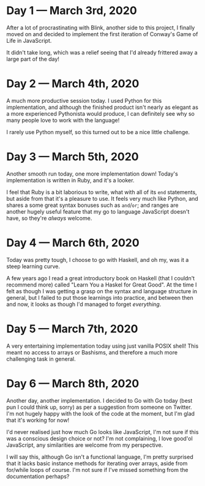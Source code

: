 # Day 1 — March 3rd, 2020

After a lot of procrastinating with Blink, another side to this project, I
finally moved on and decided to implement the first iteration of Conway's Game
of Life in JavaScript.

It didn't take long, which was a relief seeing that I'd already frittered away a
large part of the day!

# Day 2 — March 4th, 2020

A much more productive session today. I used Python for this implementation, and
although the finished product isn't nearly as elegant as a more experienced
Pythonista would produce, I can definitely see why so many people love to work
with the language!

I rarely use Python myself, so this turned out to be a nice little challenge.

# Day 3 — March 5th, 2020

Another smooth run today, one more implementation down! Today's implementation
is written in Ruby, and it's a looker.

I feel that Ruby is a bit laborious to write, what with all of its `end`
statements, but aside from that it's a pleasure to use. It feels very much like
Python, and shares a some great syntax bonuses such as `and`/`or`; and ranges
are another hugely useful feature that my go to language JavaScript doesn't
have, so they're _always_ welcome.

# Day 4 — March 6th, 2020

Today was pretty tough, I choose to go with Haskell, and oh my, was it a steep
learning curve.

A few years ago I read a great introductory book on Haskell (that I couldn't
recommend more) called "Learn You a Haskel for Great Good". At the time I felt
as though I was getting a grasp on the syntax and language structure in general,
but I failed to put those learnings into practice, and between then and now, it
looks as though I'd managed to forget _everything_.

# Day 5 — March 7th, 2020

A very entertaining implementation today using just vanilla POSIX shell! This
meant no access to arrays or Bashisms, and therefore a much more challenging
task in general.

# Day 6 — March 8th, 2020

Another day, another implementation. I decided to Go with Go today (best pun I
could think up, sorry) as per a suggestion from someone on Twitter. I'm not
hugely happy with the look of the code at the moment, but I'm glad that it's
working for now!

I'd never realised just how much Go looks like JavaScript, I'm not sure if this
was a conscious design choice or not? I'm not complaining, I love good'ol
JavaScript, any similarities are welcome from my perspective.

I will say this, although Go isn't a functional language, I'm pretty surprised
that it lacks basic instance methods for iterating over arrays, aside from
for/while loops of course. I'm not sure if I've missed something from the
documentation perhaps?
